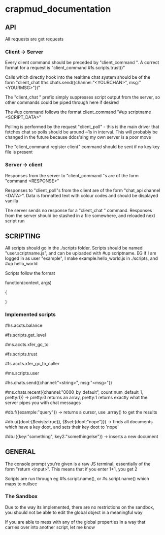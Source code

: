 # crapmud_documentation

## API

All requests are get requests

### Client -> Server

Every client command should be preceded by "client_command ". A correct format for a request is "client_command #fs.scripts.trust()"

Calls which directly hook into the realtime chat system should be of the form "client_chat #hs.chats.send({channel:"\<YOURCHAN\>", msg:"\<YOURMSG\>"})"

The "client_chat " prefix simply suppresses script output from the server, so other commands could be piped through here if desired

The #up command follows the format client_command "#up scriptname \<SCRIPT_DATA\>"

Polling is performed by the request "client_poll" - this is the main driver that fetches chat so polls should be around ~1s in interval. This will probably be changed in the future because ddos'sing my own server is a poor move

The "client_command register client" command should be sent if no key.key file is present

### Server -> client

Responses from the server to "client_command "s are of the form "command \<RESPONSE\>"

Responses to "client_poll"s from the client are of the form "chat_api channel \<DATA\>". Data is formatted text with colour codes and should be displayed vanilla

The server sends no response for a "client_chat " command. Responses from the server should be stashed in a file somewhere, and reloaded next script run

## SCRIPTING

All scripts should go in the ./scripts folder. Scripts should be named "user.scriptname.js", and can be uploaded with #up scriptname. EG if I am logged in as user "example", I make example.hello_world.js in ./scripts, and #up hello_world

Scripts follow the format

function(context, args)

{
	
	
	
}

### Implemented scripts

\#hs.accts.balance

\#fs.scripts.get_level

\#ms.accts.xfer_gc_to

\#fs.scripts.trust

\#fs.accts.xfer_gc_to_caller

\#ms.scripts.user

\#hs.chats.send({channel:"\<string\>", msg:"\<msg\>"})

\#ms.chats.recent({channel:"0000_by_default", count:num_default_1, pretty:1}) -> pretty:0 returns an array, pretty:1 returns exactly what the server pipes you with chat messages

\#db.f({example:"query"}) -> returns a cursor, use .array() to get the results

\#db.u({doot:{$exists:true}}, {$set:{doot:"nope"}}) -> finds all documents which have a key doot, and sets their key doot to 'nope'

\#db.i({key:"something", key2:"somethingelse"}) -> inserts a new document

## GENERAL

The console prompt you're given is a raw JS terminal, essentially of the form "return \<input\>". This means that if you enter 1+1, you get 2

Scripts are run through eg #fs.script.name(), or #s.script.name() which maps to nullsec

### The Sandbox

Due to the way its implemented, there are no restrictions on the sandbox, you should not be able to edit the global object in a meaningful way

If you are able to mess with any of the global properties in a way that carries over into another script, let me know